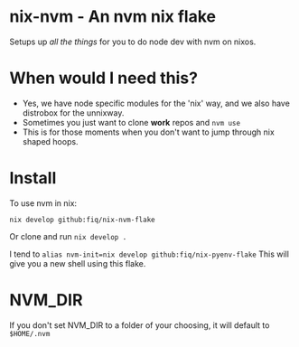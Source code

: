 # nix-nvm - An nvm nix flake

Setups up _all the things_ for you to do node dev with nvm on nixos.


# When would I need this?

- Yes, we have node specific modules for the 'nix' way, and we also have distrobox for the unnixway. 
- Sometimes you just want to clone __work__ repos and `nvm use`
- This is for those moments when you don't want to jump through nix shaped hoops.

# Install

To use nvm in nix:

```
nix develop github:fiq/nix-nvm-flake
```

Or clone and run `nix develop .`

I tend to `alias nvm-init=nix develop github:fiq/nix-pyenv-flake`
This will give you a new shell using this flake.

# NVM_DIR

If you don't set NVM_DIR to a folder of your choosing, it will default to `$HOME/.nvm`
